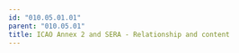 ```yaml
---
id: "010.05.01.01"
parent: "010.05.01"
title: ICAO Annex 2 and SERA - Relationship and content
---
```

